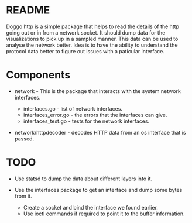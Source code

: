 # README

Doggo http is a simple package that helps to read the details of the http going out or in from a network socket.
It should dump data for the visualizations to pick up in a sampled manner. This data can be used to analyse the network better.
Idea is to have the ability to understand the protocol data better to figure out issues with a paticular interface. 

# Components 

* network - This is the package that interacts with the system network interfaces.
    * interfaces.go - list of network interfaces.
    * interfaces_error.go - the errors that the interfaces can give.
    * interfaces_test.go - tests for the network interfaces.

* network/httpdecoder - decodes HTTP data from an os interface that is passed.

# TODO

* Use statsd to dump the data about different layers into it. 

* Use the interfaces package to get an interface and dump some bytes from it.
   * Create a socket and bind the interface we found earlier.
   * Use ioctl commands if required to point it to the buffer information.

